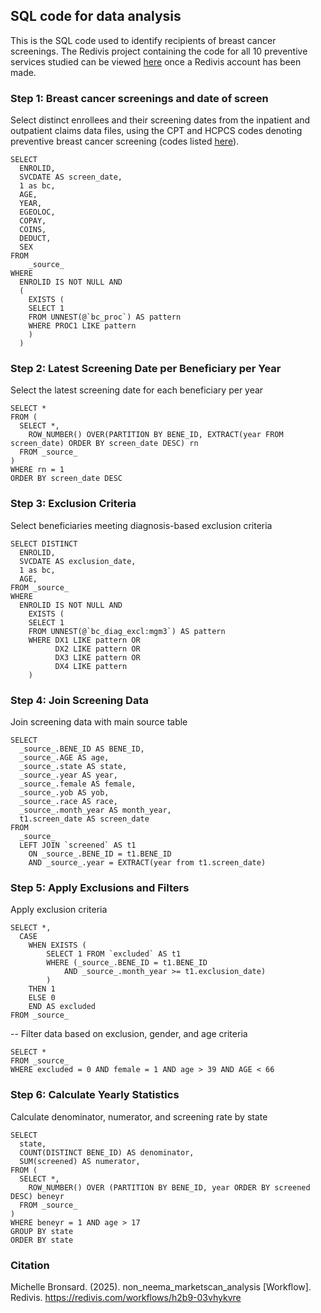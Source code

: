 ## SQL code for data analysis

This is the SQL code used to identify recipients of breast cancer screenings. The Redivis project containing the code for all 10 preventive services studied can be viewed [here](https://redivis.com/workflows/h2b9-03vhykvre) once a Redivis account has been made.

### Step 1: Breast cancer screenings and date of screen
Select distinct enrollees and their screening dates from the inpatient and outpatient claims data files, using the CPT and HCPCS codes denoting preventive breast cancer screening (codes listed [here](https://github.com/PPML/preventive_services/blob/main/doc/breastcancer_codes.xlsx)).
```
SELECT 
  ENROLID,
  SVCDATE AS screen_date,
  1 as bc,
  AGE,
  YEAR,
  EGEOLOC,
  COPAY,
  COINS,
  DEDUCT,
  SEX
FROM
	_source_
WHERE
  ENROLID IS NOT NULL AND 
  (
    EXISTS (
    SELECT 1
    FROM UNNEST(@`bc_proc`) AS pattern
    WHERE PROC1 LIKE pattern 
    )
  )
```
### Step 2: Latest Screening Date per Beneficiary per Year
Select the latest screening date for each beneficiary per year
```
SELECT *
FROM (
  SELECT *,
    ROW_NUMBER() OVER(PARTITION BY BENE_ID, EXTRACT(year FROM screen_date) ORDER BY screen_date DESC) rn
  FROM _source_
)
WHERE rn = 1
ORDER BY screen_date DESC
```

### Step 3: Exclusion Criteria
Select beneficiaries meeting diagnosis-based exclusion criteria
```
SELECT DISTINCT 
  ENROLID,
  SVCDATE AS exclusion_date,
  1 as bc,
  AGE,
FROM _source_
WHERE
  ENROLID IS NOT NULL AND 
    EXISTS (
    SELECT 1
    FROM UNNEST(@`bc_diag_excl:mgm3`) AS pattern
    WHERE DX1 LIKE pattern OR 
          DX2 LIKE pattern OR
          DX3 LIKE pattern OR 
          DX4 LIKE pattern 
    )
```


### Step 4: Join Screening Data
Join screening data with main source table
```
SELECT
  _source_.BENE_ID AS BENE_ID,
  _source_.AGE AS age,
  _source_.state AS state,
  _source_.year AS year,
  _source_.female AS female,
  _source_.yob AS yob,
  _source_.race AS race,
  _source_.month_year AS month_year,
  t1.screen_date AS screen_date
FROM
  _source_
  LEFT JOIN `screened` AS t1 
    ON _source_.BENE_ID = t1.BENE_ID
    AND _source_.year = EXTRACT(year from t1.screen_date)
```

### Step 5: Apply Exclusions and Filters
Apply exclusion criteria
```
SELECT *,
  CASE 
    WHEN EXISTS (
        SELECT 1 FROM `excluded` AS t1
        WHERE (_source_.BENE_ID = t1.BENE_ID
            AND _source_.month_year >= t1.exclusion_date)
        )
    THEN 1
    ELSE 0
    END AS excluded
FROM _source_
```

-- Filter data based on exclusion, gender, and age criteria
```
SELECT *
FROM _source_
WHERE excluded = 0 AND female = 1 AND age > 39 AND AGE < 66
```

### Step 6: Calculate Yearly Statistics
Calculate denominator, numerator, and screening rate by state
```
SELECT 
  state,
  COUNT(DISTINCT BENE_ID) AS denominator,
  SUM(screened) AS numerator,
FROM (
  SELECT *,
    ROW_NUMBER() OVER (PARTITION BY BENE_ID, year ORDER BY screened DESC) beneyr
  FROM _source_
)
WHERE beneyr = 1 AND age > 17
GROUP BY state
ORDER BY state
```

### Citation
Michelle Bronsard. (2025). non_neema_marketscan_analysis [Workflow]. Redivis. https://redivis.com/workflows/h2b9-03vhykvre
